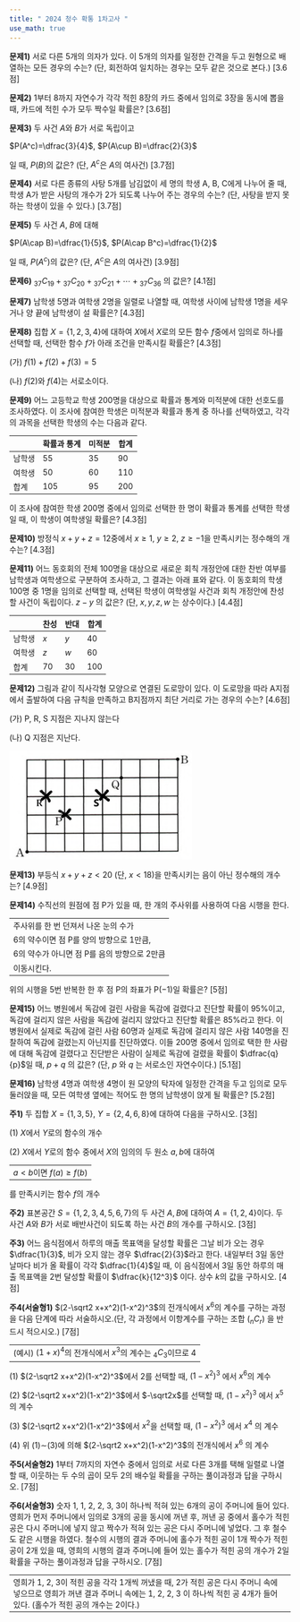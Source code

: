 ```yaml
---
title: " 2024 청수 확통 1차고사 "
use_math: true
---
```


**문제1)** 서로 다른 5개의 의자가 있다. 이 5개의 의자를 일정한 간격을 두고 원형으로 배열하는 모든 경우의 수는? (단, 회전하여 일치하는 경우는 모두 같은 것으로 본다.) [3.6점] 


**문제2)** 1부터 8까지 자연수가 각각 적힌 8장의 카드 중에서 임의로 3장을 동시에 뽑을 때, 카드에 적힌 수가 모두 짝수일 확률은? [3.6점]


**문제3)** 두 사건 $A$와 $B$가 서로 독립이고

$P(A^c)=\dfrac{3}{4}$, $P(A\cup B)=\dfrac{2}{3}$

일 때, $P(B)$의 값은? (단, $A^c$은 $A$의 여사건) [3.7점]

**문제4)** 서로 다른 종류의 사탕 5개를 남김없이 세 명의 학생 A, B, C에게 나누어 줄 때, 학생 A가 받은 사탕의 개수가 2가 되도록 나누어 주는 경우의 수는? (단, 사탕을 받지 못하는 학생이 있을 수 있다.) [3.7점]


**문제5)** 두 사건 $A$, $B$에 대해

$P(A\cap B)=\dfrac{1}{5}$, $P(A\cap B^c)=\dfrac{1}{2}$

일 때, $P(A^c)$의 값은? (단, $A^c$은 $A$의 여사건) [3.9점]


**문제6)** ${_3}{_7}C{_1}{_9}+{_3}{_7}C{_2}{_0}+{_3}{_7}C{_2}{_1}+\cdots+{_3}{_7}C{_3}{_6}$ 의 값은? [4.1점]

**문제7)** 남학생 5명과 여학생 2명을 일렬로 나열할 때, 여학생 사이에 남학생 1명을 세우거나 양 끝에 남학생이 설 확률은? [4.3점]

**문제8)** 집합 $X=\lbrace 1, 2, 3, 4\rbrace$에 대하여 $X$에서 $X$로의 모든 함수 $f$중에서 임의로 하나를 선택할 때, 선택한 함수 $f$가 아래 조건을 만족시킬 확률은? [4.3점]

(가) $f(1)+f(2)+f(3)=5$

(나) $f(2)$와 $f(4)$는 서로소이다.

**문제9)** 어느 고등학교 학생 200명을 대상으로 확률과 통계와 미적분에 대한 선호도를 조사하였다. 이 조사에 참여한 학생은 미적분과 확률과 통계 중 하나를 선택하였고, 각각의 과목을 선택한 학생의 수는 다음과 같다.

||확률과 통계|미적분|합계|
|---|---|---|---|
|남학생|55|35|90|
|여학생|50|60|110|
|합계|105|95|200|

이 조사에 참여한 학생 200명 중에서 임의로 선택한 한 명이 확률과 통계를 선택한 학생일 때, 이 학생이 여학생일 확률은? [4.3점]

**문제10)** 방정식 $x+y+z=12$중에서 $x\ge1$, $y\ge2$, $z\ge-1$을 만족시키는 정수해의 개수는? [4.3점] 

**문제11)** 어느 동호회의 전체 100명을 대상으로 새로운 회칙 개정안에 대한 찬반 여부를 남학생과 여학생으로 구분하여 조사하고, 그 결과는 아래 표와 같다. 이 동호회의 학생 100명 중 1명을 임의로 선택할 때, 선택된 학생이 여학생일 사건과 회칙 개정안에 찬성할 사건이 독립이다. $z-y$ 의 값은? (단, $x, y, z, w$ 는 상수이다.) [4.4점]

||찬성|반대|합계|
|---|---|---|---|
|남학생|$x$|$y$|40|
|여학생|$z$|$w$|60|
|합계|70|30|100|

**문제12)** 그림과 같이 직사각형 모양으로 연결된 도로망이 있다. 이 도로망을 따라 A지점에서 출발하여 다음 규칙을 만족하고 B지점까지 최단 거리로 가는 경우의 수는? [4.6점]

(가) P, R, S 지점은 지나지 않는다

(나) Q 지점은 지난다.


<img src="/assets/Pasted image 20240427135534.png"/>


**문제13)** 부등식 $x+y+z<20$ (단, $x<18$)을 만족시키는 음이 아닌 정수해의 개수는? [4.9점]

**문제14)** 수직선의 원점에 점 P가 있을 때, 한 개의 주사위를 사용하여 다음 시행을 한다.

||
|-|
|주사위를 한 번 던져서 나온 눈의 수가 |
|6의 약수이면 점 P를 양의 방향으로 1만큼,|
|6의 약수가 아니면 점 P를 음의 방향으로 2만큼|
|이동시킨다.|

위의 시행을 5번 반복한 한 후 점 P의 좌표가 P$(-1)$일 확률은? [5점]

**문제15)** 어느 병원에서 독감에 걸린 사람을 독감에 걸렸다고 진단할 확률이 95$\%$이고, 독감에 걸리지 않은 사람을 독감에 걸리지 않았다고 진단할 확률은 85$\%$라고 한다. 이 병원에서 실제로 독감에 걸린 사람 60명과 실제로 독감에 걸리지 않은 사람 140명을 진찰하여 독감에 걸렸는지 아닌지를 진단하였다. 이들 200명 중에서 임의로 택한 한 사람에 대해 독감에 걸렸다고 진단받은 사람이 실제로 독감에 걸렸을 확률이 $\dfrac{q}{p}$일 때, $p+q$ 의 값은? (단, $p$ 와 $q$ 는 서로소인 자연수이다.) [5.1점] 


**문제16)** 남학생 4명과 여학생 4명이 원 모양의 탁자에 일정한 간격을 두고 임의로 모두 둘러앉을 때, 모든 여학생 옆에는 적어도 한 명의 남학생이 앉게 될 확률은? [5.2점]

**주1)** 두 집합 $X=\lbrace 1, 3, 5\rbrace$, $Y=\lbrace 2, 4, 6, 8\rbrace$에 대하여 다음을 구하시오. [3점]

(1) $X$에서 $Y$로의 함수의 개수

(2) $X$에서 $Y$로의 함수 중에서 $X$의 임의의 두 원소 $a, b$에 대하여 

||
|-|
|$a<b$이면 $f(a)\ge f(b)$|

를 만족시키는 함수 $f$의 개수


**주2)** 표본공간 $S=\lbrace 1, 2, 3, 4, 5, 6, 7\rbrace$의 두 사건 $A, B$에 대하여 $A=\lbrace 1, 2, 4\rbrace$이다. 두 사건 $A$와 $B$가 서로 배반사건이 되도록 하는 사건 $B$의 개수를 구하시오. [3점]


**주3)** 어느 음식점에서 하루의 매출 목표액을 달성할 확률은 그날 비가 오는 경우 $\dfrac{1}{3}$, 비가 오지 않는 경우 $\dfrac{2}{3}$라고 한다. 내일부터 3일 동안 날마다 비가 올 확률이 각각 $\dfrac{1}{4}$일 때, 이 음식점에서 3일 동안 하루의 매출 목표액을 2번 달성할 확률이 $\dfrac{k}{12^3}$ 이다. 상수 $k$의 값을 구하시오. [4점]


**주4(서술형1)** $(2-\sqrt2 x+x^2)(1-x^2)^3$의 전개식에서 $x^6$의 계수를 구하는 과정을 다음 단계에 따라 서술하시오.(단, 각 과정에서 이항계수를 구하는 조합 (${_n}C{_r}$) 을 반드시 적으시오.) [7점]

|   |
|---|
|(예시) $(1+x)^4$의 전개식에서 $x^3$의 계수는 ${_4}C{_3}$이므로 4|

(1) $(2-\sqrt2 x+x^2)(1-x^2)^3$에서 2를 선택할 때, $(1-x^2)^3$ 에서 $x^6$의 계수

(2) $(2-\sqrt2 x+x^2)(1-x^2)^3$에서 $-\sqrt2x$를 선택할 때, $(1-x^2)^3$ 에서 $x^5$ 의 계수

(3) $(2-\sqrt2 x+x^2)(1-x^2)^3$에서 $x^2$을 선택할 때, $(1-x^2)^3$ 에서 $x^4$ 의 계수

(4) 위 (1)∼(3)에 의해 $(2-\sqrt2 x+x^2)(1-x^2)^3$의 전개식에서 $x^6$ 의 계수

**주5(서술형2)** 1부터 7까지의 자연수 중에서 임의로 서로 다른 3개를 택해 일렬로 나열할 때, 이웃하는 두 수의 곱이 모두 2의 배수일 확률을 구하는 풀이과정과 답을 구하시오. [7점]


**주6(서술형3)** 숫자 1, 1, 2, 2, 3, 3이 하나씩 적혀 있는 6개의 공이 주머니에 들어 있다. 영희가 먼저 주머니에서 임의로 3개의 공을 동시에 꺼낸 후, 꺼낸 공 중에서 홀수가 적힌 공은 다시 주머니에 넣지 않고 짝수가 적혀 있는 공은 다시 주머니에 넣었다. 그 후 철수도 같은 시행을 하였다. 철수의 시행의 결과 주머니에 홀수가 적힌 공이 1개 짝수가 적힌 공이 2개 있을 때, 영희의 시행의 결과 주머니에 들어 있는 홀수가 적힌 공의 개수가 2일 확률을 구하는 풀이과정과 답을 구하시오. [7점]

||
|-|
|영희가 1, 2, 3이 적힌 공을 각각 1개씩 꺼냈을 때, 2가 적힌 공은 다시 주머니 속에 넣으므로 영희가 꺼낸 결과 주머니 속에는 1, 2, 2, 3 이 하나씩 적힌 공 4개가 들어 있다. (홀수가 적힌 공의 개수는 2이다.)|